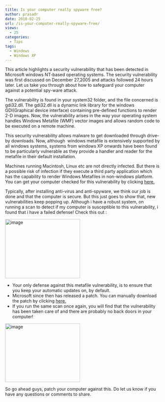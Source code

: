 ```yaml
---
title: Is your computer really spyware free?
author: prasadr
date: 2010-02-25
url: /is-your-computer-really-spyware-free/
views:
  - 25
categories:
  - Tips
tags:
  - Windows
  - Windows XP
---
```

This article highlights a security vulnerability that has been detected in Microsoft windows NT-based operating systems. The security vulnerability was first discussed on December 27,2005 and attacks followed 24 hours later. Let us take you through about how to safeguard your computer against a potential spy-ware attack.

The vulnerability is found in your system32 folder, and the file concerned is gdi32.dll. The gdi32.dll is a dynamic link library for the windows GDI(Graphical device interface) containing pre-defined functions to render 2-D images. Now, the vulnerability arises in the way your operating system handles Windows Metafile (WMF) vector images and allows random code to be executed on a remote machine.

This security vulnerability allows malware to get downloaded through drive-by downloads. Now, although  windows metafile is extensively supported by all windows systems, systems from windows XP onwards have been found to be particularly vulnerable as they provide a handler and reader for the metafile in their default installation.

Machines running Macintosh, Linux etc are not directly infected. But there is a possible risk of infection if they execute a third party application which has the capability to render Windows Metafiles in non-windows platform. You can get your computer checked for this vulnerability by clicking <a href="https://www.grc.com/files/MouseTrap.exe" onclick="_gaq.push(['_trackEvent', 'outbound-article', 'https://www.grc.com/files/MouseTrap.exe', 'here.']);" target="_blank">here.</a>

Typically, after installing anti-virus and anti-spyware, we think our job is done and that the computer is secure. But this just goes to show that, new vulnerabilities keep popping up. Although i have a robust system, on running a scan to detect if my computer is susceptible to this vulnerability, i found that i have a failed defense! Check this out :

[<img class="wp-image-52726" style="border-width: 0px" src="http://cdn.devilsworkshop.org/files/2010/02/image_thumb6.png" border="0" alt="image" width="244" height="192" />][1]

  * Your only defense against this metafile vulnerability, is to ensure that you keep your automatic updates on, by default.
  * Microsoft since then has released a patch. You can manually download the patch by clicking <a href="http://www.microsoft.com/downloads/en/confirmation.aspx?familyId=0c1b4c96-57ae-499e-b89b-215b7bb4d8e9&displayLang=en" onclick="_gaq.push(['_trackEvent', 'outbound-article', 'http://www.microsoft.com/downloads/en/confirmation.aspx?familyId=0c1b4c96-57ae-499e-b89b-215b7bb4d8e9&displayLang=en', 'here.']);" target="_blank">here.</a>
  * If you run the same scan once again, you will find that the vulnerability has been taken care of and there are probably no back doors in your computer!

[<img style="border-width: 0px" src="http://cdn.devilsworkshop.org/files/2010/02/image_thumb7.png" border="0" alt="image" width="244" height="190" />][2]

So go ahead guys, patch your computer against this. Do let us know if you have any questions or comments to share.

 [1]: http://cdn.devilsworkshop.org/files/2010/02/image5.png
 [2]: http://cdn.devilsworkshop.org/files/2010/02/image6.png
